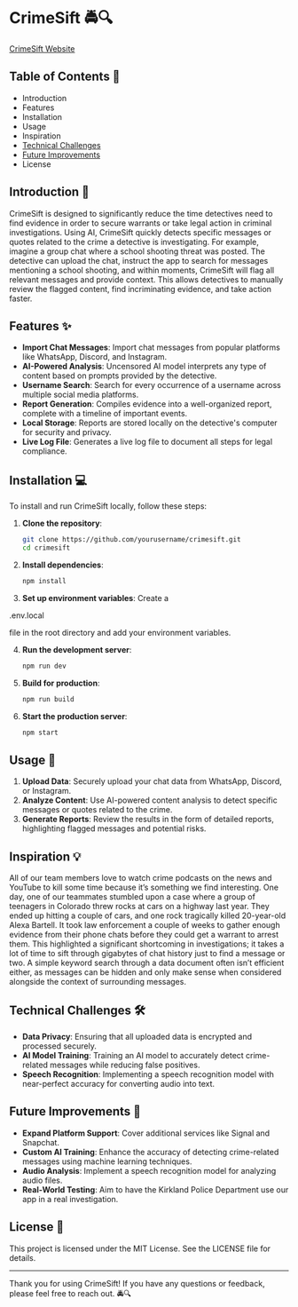 # CrimeSift 🚔🔍

[CrimeSift Website](crimesift.varram.me)

## Table of Contents 📑
- Introduction
- Features
- Installation
- Usage
- Inspiration
- [Technical Challenges](#technical-challenges)
- [Future Improvements](#future-improvements)
- License

## Introduction 📝
CrimeSift is designed to significantly reduce the time detectives need to find evidence in order to secure warrants or take legal action in criminal investigations. Using AI, CrimeSift quickly detects specific messages or quotes related to the crime a detective is investigating. For example, imagine a group chat where a school shooting threat was posted. The detective can upload the chat, instruct the app to search for messages mentioning a school shooting, and within moments, CrimeSift will flag all relevant messages and provide context. This allows detectives to manually review the flagged content, find incriminating evidence, and take action faster.

## Features ✨
- **Import Chat Messages**: Import chat messages from popular platforms like WhatsApp, Discord, and Instagram.
- **AI-Powered Analysis**: Uncensored AI model interprets any type of content based on prompts provided by the detective.
- **Username Search**: Search for every occurrence of a username across multiple social media platforms.
- **Report Generation**: Compiles evidence into a well-organized report, complete with a timeline of important events.
- **Local Storage**: Reports are stored locally on the detective's computer for security and privacy.
- **Live Log File**: Generates a live log file to document all steps for legal compliance.

## Installation 💻
To install and run CrimeSift locally, follow these steps:

1. **Clone the repository**:
    ```sh
    git clone https://github.com/yourusername/crimesift.git
    cd crimesift
    ```

2. **Install dependencies**:
    ```sh
    npm install
    ```

3. **Set up environment variables**:
    Create a 

.env.local

 file in the root directory and add your environment variables.

4. **Run the development server**:
    ```sh
    npm run dev
    ```

5. **Build for production**:
    ```sh
    npm run build
    ```

6. **Start the production server**:
    ```sh
    npm start
    ```

## Usage 📂
1. **Upload Data**: Securely upload your chat data from WhatsApp, Discord, or Instagram.
2. **Analyze Content**: Use AI-powered content analysis to detect specific messages or quotes related to the crime.
3. **Generate Reports**: Review the results in the form of detailed reports, highlighting flagged messages and potential risks.

## Inspiration 💡
All of our team members love to watch crime podcasts on the news and YouTube to kill some time because it’s something we find interesting. One day, one of our teammates stumbled upon a case where a group of teenagers in Colorado threw rocks at cars on a highway last year. They ended up hitting a couple of cars, and one rock tragically killed 20-year-old Alexa Bartell. It took law enforcement a couple of weeks to gather enough evidence from their phone chats before they could get a warrant to arrest them. This highlighted a significant shortcoming in investigations; it takes a lot of time to sift through gigabytes of chat history just to find a message or two. A simple keyword search through a data document often isn’t efficient either, as messages can be hidden and only make sense when considered alongside the context of surrounding messages.

## Technical Challenges 🛠️
- **Data Privacy**: Ensuring that all uploaded data is encrypted and processed securely.
- **AI Model Training**: Training an AI model to accurately detect crime-related messages while reducing false positives.
- **Speech Recognition**: Implementing a speech recognition model with near-perfect accuracy for converting audio into text.

## Future Improvements 🚀
- **Expand Platform Support**: Cover additional services like Signal and Snapchat.
- **Custom AI Training**: Enhance the accuracy of detecting crime-related messages using machine learning techniques.
- **Audio Analysis**: Implement a speech recognition model for analyzing audio files.
- **Real-World Testing**: Aim to have the Kirkland Police Department use our app in a real investigation.

## License 📜
This project is licensed under the MIT License. See the LICENSE file for details.

---

Thank you for using CrimeSift! If you have any questions or feedback, please feel free to reach out. 🚔🔍

